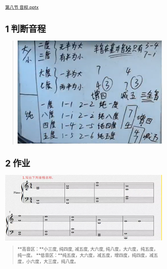 [第八节 音程.pptx](https://www.yuque.com/attachments/yuque/0/2022/pptx/12393765/1662384059731-4b181b01-58e8-489b-84a2-0f346c326022.pptx)


# 1 判断音程
> ![image.png](./第八讲_音程.assets/20230302_1505545474.png)



# 2 作业
![image.png](./第八讲_音程.assets/20230302_1505543630.png)
> **高音区：**小三度, 纯四度, 减五度, 大六度, 纯八度，大六度，纯五度，纯一度。
> **低音区：**纯五度，大六度，减五度，增四度，纯四度，减五度，小六度，大三度，纯八度。


